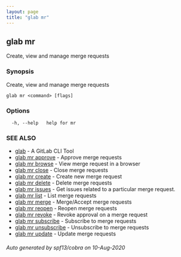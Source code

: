```yaml
---
layout: page
title: "glab mr"
---
```

## glab mr

Create, view and manage merge requests

### Synopsis

Create, view and manage merge requests

```
glab mr <command> [flags]
```

### Options

```
  -h, --help   help for mr
```

### SEE ALSO

* [glab](/glab/)	 - A GitLab CLI Tool
* [glab mr approve](/glab_mr_approve/)	 - Approve merge requests
* [glab mr browse](/glab_mr_browse/)	 - View merge request in a browser
* [glab mr close](/glab_mr_close/)	 - Close merge requests
* [glab mr create](/glab_mr_create/)	 - Create new merge request
* [glab mr delete](/glab_mr_delete/)	 - Delete merge requests
* [glab mr issues](/glab_mr_issues/)	 - Get issues related to a particular merge request.
* [glab mr list](/glab_mr_list/)	 - List merge requests
* [glab mr merge](/glab_mr_merge/)	 - Merge/Accept merge requests
* [glab mr reopen](/glab_mr_reopen/)	 - Reopen merge requests
* [glab mr revoke](/glab_mr_revoke/)	 - Revoke approval on a merge request <id>
* [glab mr subscribe](/glab_mr_subscribe/)	 - Subscribe to merge requests
* [glab mr unsubscribe](/glab_mr_unsubscribe/)	 - Unsubscribe to merge requests
* [glab mr update](/glab_mr_update/)	 - Update merge requests

###### Auto generated by spf13/cobra on 10-Aug-2020

